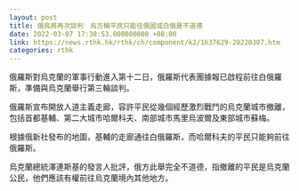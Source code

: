 ```yaml
---
layout: post
title: 俄烏將再次談判　烏方稱平民只能往俄國或白俄是不道德
date: 2022-03-07 17:38:53.000000000 +08:00
link: https://news.rthk.hk/rthk/ch/component/k2/1637629-20220307.htm
categories: rthk
---
```


俄羅斯對烏克蘭的軍事行動進入第十二日，俄羅斯代表團據報已啟程前往白俄羅斯，準備與烏克蘭舉行第三輪談判。

俄羅斯宣布開放人道主義走廊，容許平民從幾個經歷激烈戰鬥的烏克蘭城市撤離，包括首都基輔、第二大城市哈爾科夫、南部城市馬里烏波爾及東部城市蘇梅。

根據俄新社發布的地圖，基輔的走廊通往白俄羅斯，而哈爾科夫的平民只能夠前往俄羅斯。

烏克蘭總統澤連斯基的發言人批評，俄方此舉完全不道德，指撤離的平民是烏克蘭公民，他們應該有權前往烏克蘭境內其他地方。
